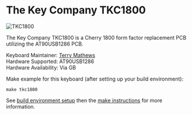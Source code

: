 The Key Company TKC1800
===

![TKC1800](https://imgur.com/a/Xlttp)


The Key Company TKC1800 is a Cherry 1800 form factor replacement PCB utilizing the AT90USB1286 PCB.

Keyboard Maintainer: [Terry Mathews](https://github.com/TerryMathews/)  
Hardware Supported: AT90USB1286  
Hardware Availability: Via GB  


Make example for this keyboard (after setting up your build environment):

    make tkc1800

See [build environment setup](https://docs.qmk.fm/build_environment_setup.html) then the [make instructions](https://docs.qmk.fm/make_instructions.html) for more information.
